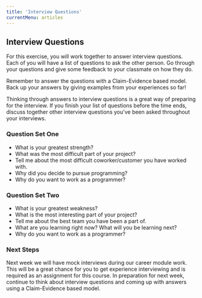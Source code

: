 ```yaml
---
title: 'Interview Questions'
currentMenu: articles
---
```


## Interview Questions

For this exercise, you will work together to answer interview questions. Each of you will have a list of questions to ask the other person. Go through your questions and give some feedback to your classmate on how they do.

Remember to answer the questions with a Claim-Evidence based model. Back up your answers by giving examples from your experiences so far!

Thinking through answers to interview questions is a great way of preparing for the interview. If you finish your list of questions before the time ends, discuss together other interview questions you've been asked throughout your interviews.

### Question Set One
- What is your greatest strength?
- What was the most difficult part of your project?
- Tell me about the most difficult coworker/customer you have worked with.
- Why did you decide to pursue programming?
- Why do you want to work as a programmer?

### Question Set Two
- What is your greatest weakness?
- What is the most interesting part of your project?
- Tell me about the best team you have been a part of.
- What are you learning right now? What will you be learning next?
- Why do you want to work as a programmer?

### Next Steps
Next week we will have mock interviews during our career module work. This will be a great chance for you to get experience interviewing and is required as an assignment for this course. In preparation for next week, continue to think about interview questions and coming up with answers using a Claim-Evidence based model.
